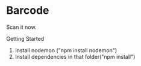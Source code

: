 # Barcode
Scan it now.

Getting Started
1. Install nodemon ("npm install nodemon")
2. Install dependencies in that folder("npm install")
